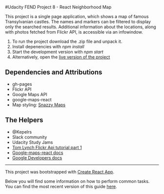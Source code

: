 #Udacity FEND Project 8 - React Neighborhood Map

This project is a single page application, which shows a map of famous Transylvanian castles. The names and markers can be filtered to display only the searched results. Additional information about the locations, along with photos fetched from Flickr API, is accessible via an infowindow.

1. To run the project download the .zip file and unpack it.
2. Install depenencies with _npm install_
2. Start the development version with _npm start_
3. Alternatively, open the [live version of the project](https://ewastasiak.github.io/neighborhood-map-react/)

## Dependencies and Attributions

- gh-pages
- Flickr API
- Google Maps API
- google-maps-react
- Map styling: [Snazzy Maps](https://snazzymaps.com/style/30/cobalt)

## The Helpers
- @Kepelrs
- Slack community
- Udacity Study Jams
- [Tom Lynch Flickr Api tutorial part 1](https://www.youtube.com/watch?v=RkXotG7YUek)
- [Google-maps-react docs](https://www.npmjs.com/package/google-maps-react)
- [Google Developers docs](https://developers.google.com/maps/documentation/javascript/tutorial)





---
This project was bootstrapped with [Create React App](https://github.com/facebookincubator/create-react-app).

Below you will find some information on how to perform common tasks.<br>
You can find the most recent version of this guide [here](https://github.com/facebookincubator/create-react-app/blob/master/packages/react-scripts/template/README.md).
